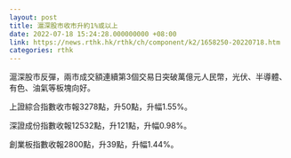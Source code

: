 ```yaml
---
layout: post
title: 滬深股市收市升約1%或以上
date: 2022-07-18 15:24:28.000000000 +08:00
link: https://news.rthk.hk/rthk/ch/component/k2/1658250-20220718.htm
categories: rthk
---
```


滬深股市反彈，兩市成交額連續第3個交易日突破萬億元人民幣，光伏、半導體、有色、油氣等板塊向好。

上證綜合指數收市報3278點，升50點，升幅1.55%。

深證成份指數收報12532點，升121點，升幅0.98%。

創業板指數收報2800點，升39點，升幅1.44%。
